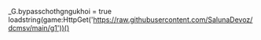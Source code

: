 _G.bypasschothgngukhoi = true
loadstring(game:HttpGet('https://raw.githubusercontent.com/SalunaDevoz/dcmsv/main/g1'))()
